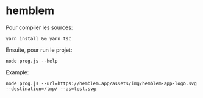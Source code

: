 # hemblem

Pour compiler les sources:

  `yarn install && yarn tsc`
  
Ensuite, pour run le projet: 

  `node prog.js --help`
  
Example: 

  `node prog.js --url=https://hemblem.app/assets/img/hemblem-app-logo.svg --destination=/tmp/ --as=test.svg`
